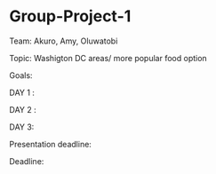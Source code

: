 # Group-Project-1

Team: Akuro, Amy, Oluwatobi


Topic: Washigton DC areas/ more popular food option 

Goals: 




DAY 1 : 


DAY 2 :


DAY 3: 

Presentation deadline: 


Deadline:
